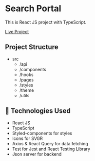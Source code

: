 # Search Portal

This is React JS project with TypeScript.


[Live Project](https://tesodev-task.vercel.app/)

## Project Structure

- src
  - /api
  - /components
  - /hooks
  - /pages
  - /styles
  - /theme
  - /utils

## 🧰 Technologies Used

- React JS
- TypeScript
- Styled-components for styles
- Icons for SVGR
- Axios & React Query for data fetching
- Test for Jest and React Testing Library
- Json server for backend
